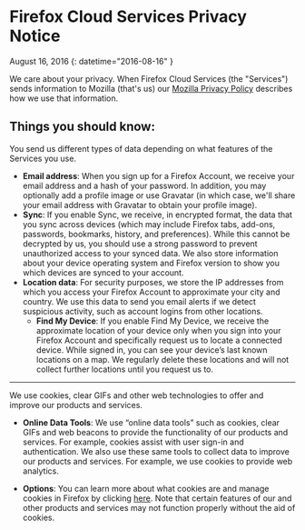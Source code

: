 # Firefox Cloud Services Privacy Notice

August 16, 2016
{: datetime="2016-08-16" }

We care about your privacy. When Firefox Cloud Services (the "Services") sends information to Mozilla (that's us) our [Mozilla Privacy Policy](https://www.mozilla.org/privacy/) describes how we use that information.

## Things you should know:

You send us different types of data depending on what features of the Services you use.

* **Email address**: When you sign up for a Firefox Account, we receive your email address and a hash of your password. In addition, you may optionally add a profile image or use Gravatar (in which case, we'll share your email address with Gravatar to obtain your profile image).
* **Sync**: If you enable Sync, we receive, in encrypted format, the data that you sync across devices (which may include Firefox tabs, add-ons, passwords, bookmarks, history, and preferences).  While this cannot be decrypted by us, you should use a strong password to prevent unauthorized access to your synced data.  We also store information about your device operating system and Firefox version to show you which devices are synced to your account. 
* **Location data**: For security purposes, we store the IP addresses from which you access your Firefox Account to approximate your city and country.  We use this data to send you email alerts if we detect suspicious activity, such as account logins from other locations.
    * **Find My Device**: If you enable Find My Device, we receive the approximate location of your device only when you sign into your Firefox Account and specifically request us to locate a connected device. While signed in, you can see your device’s last known locations on a map. We regularly delete these locations and will not collect further locations until you request us to.

---------------------------------------

We use cookies, clear GIFs and other web technologies to offer and improve our products and services.

* **Online Data Tools**: We use “online data tools” such as cookies, clear GIFs and web beacons to provide the functionality of our products and services. For example, cookies assist with user sign-in and authentication. We also use these same tools to collect data to improve our products and services. For example, we use cookies to provide web analytics.

* **Options**: You can learn more about what cookies are and manage cookies in Firefox by clicking [here](https://support.mozilla.org/kb/cookies-information-websites-store-on-your-computer). Note that certain features of our and other products and services may not function properly without the aid of cookies.


